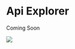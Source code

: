 # Api Explorer
Coming Soon


![](https://raw.githubusercontent.com/BroadsoftLabs/BroadsoftExternalDocs/master/CCOne/images/image1.png)
